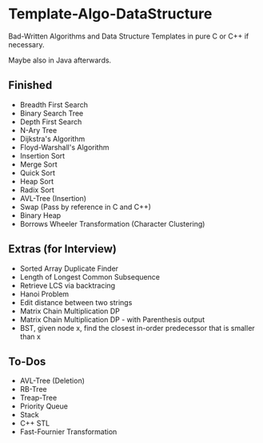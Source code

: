 # Template-Algo-DataStructure

Bad-Written Algorithms and Data Structure Templates in pure C or C++ if necessary.

Maybe also in Java afterwards.


## Finished

* Breadth First Search
* Binary Search Tree
* Depth First Search
* N-Ary Tree
* Dijkstra's Algorithm
* Floyd-Warshall's Algorithm
* Insertion Sort
* Merge Sort
* Quick Sort
* Heap Sort
* Radix Sort
* AVL-Tree (Insertion)
* Swap (Pass by reference in C and C++)
* Binary Heap
* Borrows Wheeler Transformation (Character Clustering)

## Extras (for Interview)

* Sorted Array Duplicate Finder
* Length of Longest Common Subsequence
* Retrieve LCS via backtracing
* Hanoi Problem
* Edit distance between two strings
* Matrix Chain Multiplication DP
* Matrix Chain Multiplication DP - with Parenthesis output
* BST, given node x, find the closest in-order predecessor that is smaller than x

## To-Dos

* AVL-Tree (Deletion)
* RB-Tree
* Treap-Tree
* Priority Queue
* Stack
* C++ STL
* Fast-Fournier Transformation

